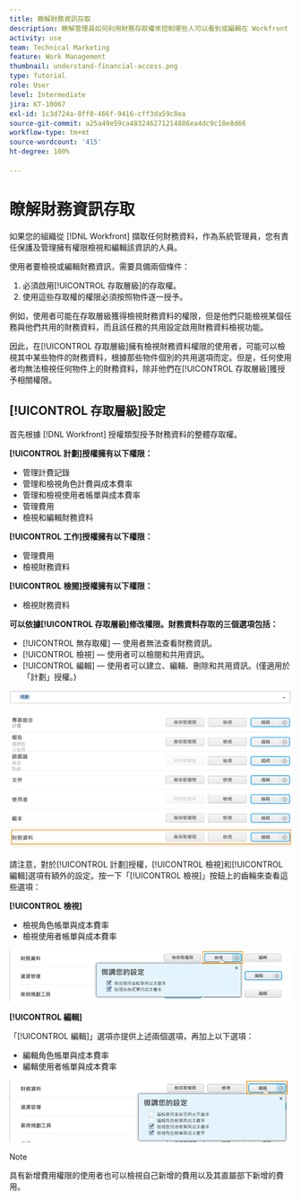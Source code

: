 ```yaml
---
title: 瞭解財務資訊存取
description: 瞭解管理員如何利用財務存取權來控制哪些人可以看到或編輯在 Workfront 中追蹤的財務資訊。
activity: use
team: Technical Marketing
feature: Work Management
thumbnail: understand-financial-access.png
type: Tutorial
role: User
level: Intermediate
jira: KT-10067
exl-id: 1c3d724a-8ff0-466f-9416-cff3da59c8ea
source-git-commit: a25a49e59ca483246271214886ea4dc9c10e8d66
workflow-type: tm+mt
source-wordcount: '415'
ht-degree: 100%

---
```


# 瞭解財務資訊存取

如果您的組織從 [!DNL Workfront] 擷取任何財務資料，作為系統管理員，您有責任保護及管理擁有權限檢視和編輯該資訊的人員。

使用者要檢視或編輯財務資訊，需要具備兩個條件：

1. 必須啟用[!UICONTROL 存取層級]的存取權。
2. 使用這些存取權的權限必須按照物件逐一授予。

例如，使用者可能在存取層級獲得檢視財務資料的權限，但是他們只能檢視某個任務與他們共用的財務資料，而且該任務的共用設定啟用財務資料檢視功能。

因此，在[!UICONTROL 存取層級]擁有檢視財務資料權限的使用者，可能可以檢視其中某些物件的財務資料，根據那些物件個別的共用選項而定。但是，任何使用者均無法檢視任何物件上的財務資料，除非他們在[!UICONTROL 存取層級]獲授予相關權限。

## [!UICONTROL 存取層級]設定

首先根據 [!DNL Workfront] 授權類型授予財務資料的整體存取權。

**[!UICONTROL 計劃]授權擁有以下權限：**

* 管理計費記錄
* 管理和檢視角色計費與成本費率
* 管理和檢視使用者帳單與成本費率
* 管理費用
* 檢視和編輯財務資料

**[!UICONTROL 工作]授權擁有以下權限：**

* 管理費用
* 檢視財務資料

**[!UICONTROL 檢閱]授權擁有以下權限：**

* 檢視財務資料

**可以依據[!UICONTROL 存取層級]修改權限。財務資料存取的三個選項包括：**

* [!UICONTROL 無存取權] — 使用者無法查看財務資訊。
* [!UICONTROL 檢視] — 使用者可以檢閱和共用資訊。
* [!UICONTROL 編輯] — 使用者可以建立、編輯、刪除和共用資訊。(僅適用於「計劃」授權。)

![影像顯示在存取層級的一般財務資料選項](assets/setting-up-finances-8.png)

請注意，對於[!UICONTROL 計劃]授權，[!UICONTROL 檢視]和[!UICONTROL 編輯]選項有額外的設定。按一下「[!UICONTROL 檢視]」按鈕上的齒輪來查看這些選項：

**[!UICONTROL 檢視]**

* 檢視角色帳單與成本費率
* 檢視使用者帳單與成本費率

![影像顯示在存取層級的一般財務資料檢視選項](assets/setting-up-finances-9.png)

**[!UICONTROL 編輯]**

「[!UICONTROL 編輯]」選項亦提供上述兩個選項，再加上以下選項：

* 編輯角色帳單與成本費率
* 編輯使用者帳單與成本費率

![影像顯示在存取層級的一般財務資料編輯選項](assets/setting-up-finances-10.png)

>[!NOTE]
>
>具有新增費用權限的使用者也可以檢視自己新增的費用以及其直屬部下新增的費用。
